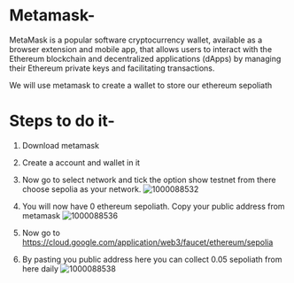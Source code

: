 # Metamask-
MetaMask is a popular software cryptocurrency wallet, available as a browser extension and mobile app, that allows users to interact with the Ethereum blockchain and decentralized applications (dApps) by managing their Ethereum private keys and facilitating transactions. 

We will use metamask to create a wallet to store our ethereum sepoliath

# Steps to do it-
1. Download metamask

2. Create a account and wallet in it

3. Now go to select network and tick the option show testnet from there choose sepolia as your network.
![1000088532](https://github.com/user-attachments/assets/88d16808-7a52-4770-bdab-9ccf0a4b8515)

4. You will now have 0 ethereum sepoliath. Copy your public address from metamask
![1000088536](https://github.com/user-attachments/assets/8f9b13d5-1466-4242-b062-930262cb334e)


5. Now go to
https://cloud.google.com/application/web3/faucet/ethereum/sepolia

6. By pasting you public address here you can collect 0.05 sepoliath from here daily
 ![1000088538](https://github.com/user-attachments/assets/7fc9c16e-a040-403d-9ed3-d87a5fc7e002)


